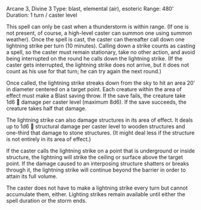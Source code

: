 Arcane 3, Divine 3
Type: blast, elemental (air), esoteric
Range: 480’
Duration: 1 turn / caster level

This spell can only be cast when a thunderstorm is within range. (If one is not present, of course, a high-level caster can summon one using summon weather). Once the spell is cast, the caster can thereafter call down one lightning strike per turn (10 minutes). Calling down a strike counts as casting a spell, so the caster must remain stationary, take no other action, and avoid being interrupted on the round he calls down the lightning strike. (If the caster gets interrupted, the lightning strike does not arrive, but it does not count as his use for that turn; he can try again the next round.)

Once called, the lightning strike streaks down from the sky to hit an area 20’ in diameter centered on a target point. Each creature within the area of effect must make a Blast saving throw. If the save fails, the creature take 1d6  damage per caster level (maximum 8d6). If the save succeeds, the creature takes half that damage.

The lightning strike can also damage structures in its area of effect. It deals up to 1d6  structural damage per caster level to wooden structures and one-third that damage to stone structures. (It might deal less if the structure is not entirely in its area of effect.)

If the caster calls the lightning strike on a point that is underground or inside structure, the lightning will strike the ceiling or surface above the target point. If the damage caused to an interposing structure shatters or breaks through it, the lightning strike will continue beyond the barrier in order to attain its full volume.

The caster does not have to make a lightning strike every turn but cannot accumulate them, either. Lighting strikes remain available until either the spell duration or the storm ends.